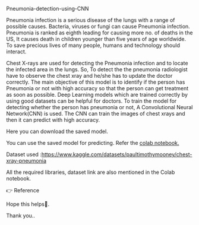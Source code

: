 Pneumonia-detection-using-CNN

Pneumonia infection is a serious disease of the lungs with a range of possible causes. Bacteria, viruses or fungi can cause Pneumonia infection. Pneumonia is ranked as eighth leading for causing more no. of deaths in the US, It causes death in children younger than five years of age worldwide. To save precious lives of many people, humans and technology should interact.

Chest X-rays are used for detecting the Pneumonia infection and to locate the infected area in the lungs. So, To detect the the pneumonia radiologist have to observe the chest xray and he/she has to update the doctor correctly. The main objective of this model is to identify if the person has Pneumonia or not with high accuracy so that the person can get treatment as soon as possible. Deep Learning models which are trained correctly by using good datasets can be helpful for doctors. To train the model for detecting whether the person has pneumonia or not, A Convolutional Neural Network(CNN) is used. The CNN can train the images of chest xrays and then it can predict with high accuracy.

Here you can download the saved model.

You can use the saved model for predicting. Refer the [colab notebook.](https://colab.research.google.com/drive/1JUhUn_V1kX_00_pUAYV7gGhLB8L_f1rD?usp=sharing)

Dataset used :https://www.kaggle.com/datasets/paultimothymooney/chest-xray-pneumonia

All the required libraries, dataset link are also mentioned in the Colab notebook.

👉 Reference

Hope this helps🙂.

Thank you..
